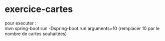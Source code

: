 # exercice-cartes
pour executer : </br> 
mvn spring-boot:run -Dspring-boot.run.arguments=10 (remplacer 10 par le nombre de cartes souhaitées)
